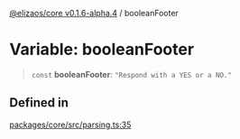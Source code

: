 [@elizaos/core v0.1.6-alpha.4](../index.md) / booleanFooter

# Variable: booleanFooter

> `const` **booleanFooter**: `"Respond with a YES or a NO."`

## Defined in

[packages/core/src/parsing.ts:35](https://github.com/elizaos/eliza/blob/main/packages/core/src/parsing.ts#L35)
